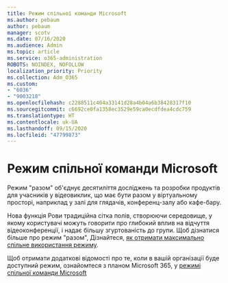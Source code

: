 ```yaml
---
title: Режим спільної команди Microsoft
ms.author: pebaum
author: pebaum
manager: scotv
ms.date: 07/16/2020
ms.audience: Admin
ms.topic: article
ms.service: o365-administration
ROBOTS: NOINDEX, NOFOLLOW
localization_priority: Priority
ms.collection: Adm_O365
ms.custom:
- "6036"
- "9003218"
ms.openlocfilehash: c2288511c404a33141d28a4b04a6b38428317f10
ms.sourcegitcommit: c6692ce0fa1358ec3529e59ca0ecdfdea4cdc759
ms.translationtype: HT
ms.contentlocale: uk-UA
ms.lasthandoff: 09/15/2020
ms.locfileid: "47799873"
---
```

# <a name="microsoft-teams-together-mode"></a>Режим спільної команди Microsoft

Режим "разом" об'єднує десятиліття досліджень та розробки продуктів для учасників у відеовиклик, що має бути разом у віртуальному просторі, наприклад у залі для глядачів, конференц-залу або кафе-бару. 

Нова функція Рови традиційна сітка полів, створюючи середовище, у якому користувачі можуть говорити про глибокий вплив на відчуття відеоконференції, і надає більшу згуртованість до групи. Щоб дізнатися більше про режим "разом", Дізнайтеся, [як отримати максимально спільне використання режиму](https://techcommunity.microsoft.com/t5/microsoft-teams-blog/how-to-get-the-most-from-together-mode/ba-p/1509496).  

Щоб отримати додаткові відомості про те, коли в вашій організації буде доступний режим, ознайомтеся з планом Microsoft 365, у [режимі спільної команди Microsoft](https://www.microsoft.com/microsoft-365/roadmap?featureid=65942)